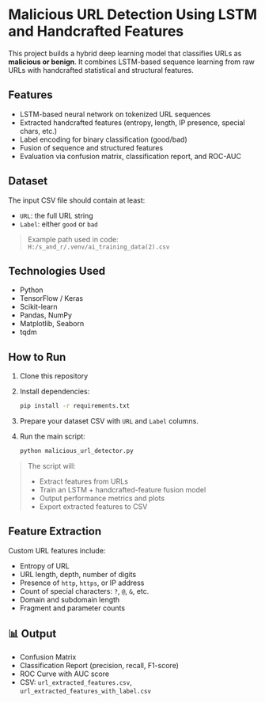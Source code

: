 # Malicious URL Detection Using LSTM and Handcrafted Features

This project builds a hybrid deep learning model that classifies URLs as **malicious or benign**. It combines LSTM-based sequence learning from raw URLs with handcrafted statistical and structural features.

## Features

* LSTM-based neural network on tokenized URL sequences
* Extracted handcrafted features (entropy, length, IP presence, special chars, etc.)
* Label encoding for binary classification (good/bad)
* Fusion of sequence and structured features
* Evaluation via confusion matrix, classification report, and ROC-AUC

## Dataset

The input CSV file should contain at least:

* `URL`: the full URL string
* `Label`: either `good` or `bad`

> Example path used in code:
> `H:/s_and_r/.venv/ai_training_data(2).csv`

## Technologies Used

* Python
* TensorFlow / Keras
* Scikit-learn
* Pandas, NumPy
* Matplotlib, Seaborn
* tqdm

## How to Run

1. Clone this repository
2. Install dependencies:

   ```bash
   pip install -r requirements.txt
   ```
3. Prepare your dataset CSV with `URL` and `Label` columns.
4. Run the main script:

   ```bash
   python malicious_url_detector.py
   ```

> The script will:
>
> * Extract features from URLs
> * Train an LSTM + handcrafted-feature fusion model
> * Output performance metrics and plots
> * Export extracted features to CSV

## Feature Extraction

Custom URL features include:

* Entropy of URL
* URL length, depth, number of digits
* Presence of `http`, `https`, or IP address
* Count of special characters: `?`, `@`, `&`, etc.
* Domain and subdomain length
* Fragment and parameter counts

## 📊 Output

* Confusion Matrix
* Classification Report (precision, recall, F1-score)
* ROC Curve with AUC score
* CSV: `url_extracted_features.csv`, `url_extracted_features_with_label.csv`

